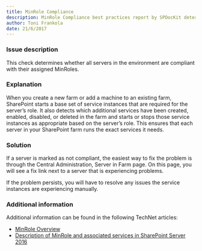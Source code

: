```yaml
---
title: MinRole Compliance
description: MinRole Compliance best practices report by SPDocKit determines whether all servers in the environment are compliant with their assigned MinRoles.
author: Toni Frankola 
date: 21/6/2017
---
```

### Issue description
This check determines whether all servers in the environment are compliant with their assigned MinRoles.
### Explanation
When you create a new farm or add a machine to an existing farm, SharePoint starts a base set of service instances that are required for the server’s role. It also detects which additional services have been created, enabled, disabled, or deleted in the farm and starts or stops those service instances as appropriate based on the server’s role. This ensures that each server in your SharePoint farm runs the exact services it needs.
### Solution
If a server is marked as not compliant, the easiest way to fix the problem is through the Central Administration, Server in Farm page. On this page, you will see a fix link next to a server that is experiencing problems.

If the problem persists, you will have to resolve any issues the service instances are experiencing manually.
### Additional information 
Additional information can be found in the following TechNet articles:
* [MinRole Overview](https://technet.microsoft.com/en-us/library/mt346114%28v=office.16%29.aspx)
* [Description of MinRole and associated services in SharePoint Server 2016](https://technet.microsoft.com/en-us/library/mt667910%28v=office.16%29.aspx)